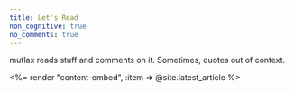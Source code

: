 ```yaml
---
title: Let's Read
non_cognitive: true
no_comments: true
---
```


muflax reads stuff and comments on it. Sometimes, quotes out of context.

<%= render "content-embed", :item => @site.latest_article %>
